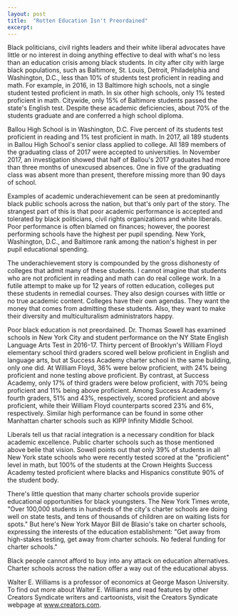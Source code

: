 ```yaml
---
layout: post
title:  "Rotten Education Isn't Preordained"
excerpt:
---
```




Black politicians, civil rights leaders and their white liberal advocates have little or no interest in doing anything effective to deal with what's no less than an education crisis among black students. In city after city with large black populations, such as Baltimore, St. Louis, Detroit, Philadelphia and Washington, D.C., less than 10% of students test proficient in reading and math. For example, in 2016, in 13 Baltimore high schools, not a single student tested proficient in math. In six other high schools, only 1% tested proficient in math. Citywide, only 15% of Baltimore students passed the state's English test. Despite these academic deficiencies, about 70% of the students graduate and are conferred a high school diploma. 

Ballou High School is in Washington, D.C. Five percent of its students test proficient in reading and 1% test proficient in math. In 2017, all 189 students in Ballou High School's senior class applied to college. All 189 members of the graduating class of 2017 were accepted to universities. In November 2017, an investigation showed that half of Ballou's 2017 graduates had more than three months of unexcused absences. One in five of the graduating class was absent more than present, therefore missing more than 90 days of school.

Examples of academic underachievement can be seen at predominantly black public schools across the nation, but that's only part of the story. The strangest part of this is that poor academic performance is accepted and tolerated by black politicians, civil rights organizations and white liberals. Poor performance is often blamed on finances; however, the poorest performing schools have the highest per pupil spending. New York, Washington, D.C., and Baltimore rank among the nation's highest in per pupil educational spending. 

The underachievement story is compounded by the gross dishonesty of colleges that admit many of these students. I cannot imagine that students who are not proficient in reading and math can do real college work. In a futile attempt to make up for 12 years of rotten education, colleges put these students in remedial courses. They also design courses with little or no true academic content. Colleges have their own agendas. They want the money that comes from admitting these students. Also, they want to make their diversity and multiculturalism administrators happy.

Poor black education is not preordained. Dr. Thomas Sowell has examined schools in New York City and student performance on the NY State English Language Arts Test in 2016-17. Thirty percent of Brooklyn's William Floyd elementary school third graders scored well below proficient in English and language arts, but at Success Academy charter school in the same building, only one did. At William Floyd, 36% were below proficient, with 24% being proficient and none testing above proficient. By contrast, at Success Academy, only 17% of third graders were below proficient, with 70% being proficient and 11% being above proficient. Among Success Academy's fourth graders, 51% and 43%, respectively, scored proficient and above proficient, while their William Floyd counterparts scored 23% and 6%, respectively. Similar high performance can be found in some other Manhattan charter schools such as KIPP Infinity Middle School. 

Liberals tell us that racial integration is a necessary condition for black academic excellence. Public charter schools such as those mentioned above belie that vision. Sowell points out that only 39% of students in all New York state schools who were recently tested scored at the "proficient" level in math, but 100% of the students at the Crown Heights Success Academy tested proficient where blacks and Hispanics constitute 90% of the student body.

There's little question that many charter schools provide superior educational opportunities for black youngsters. The New York Times wrote, "Over 100,000 students in hundreds of the city's charter schools are doing well on state tests, and tens of thousands of children are on waiting lists for spots." But here's New York Mayor Bill de Blasio's take on charter schools, expressing the interests of the education establishment: "Get away from high-stakes testing, get away from charter schools. No federal funding for charter schools."

Black people cannot afford to buy into any attack on education alternatives. Charter schools across the nation offer a way out of the educational abyss.

Walter E. Williams is a professor of economics at George Mason University. To find out more about Walter E. Williams and read features by other Creators Syndicate writers and cartoonists, visit the Creators Syndicate webpage at www.creators.com.
